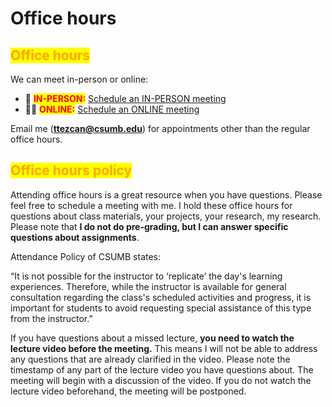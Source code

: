# Office hours

## <mark style="color:orange;">Office hours</mark>

We can meet in-person or online:

* 🏫 <mark style="color:red;">**IN-PERSON:**</mark> [Schedule an IN-PERSON meeting](office-hours/in-person-office-hours.md)
* 👨‍💻 <mark style="color:red;">**ONLINE:**</mark> [Schedule an ONLINE meeting](office-hours/online-office-hours.md)

Email me (**ttezcan@csumb.edu**) for appointments other than the regular office hours.

## <mark style="color:orange;">Office hours policy</mark>

Attending office hours is a great resource when you have questions. Please feel free to schedule a meeting with me. I hold these office hours for questions about class materials, your projects, your research, my research. Please note that **I do not do pre-grading, but I can answer specific questions about assignments**.

Attendance Policy of CSUMB states:

“It is not possible for the instructor to ‘replicate’ the day's learning experiences. Therefore, while the instructor is available for general consultation regarding the class's scheduled activities and progress, it is important for students to avoid requesting special assistance of this type from the instructor.”

If you have questions about a missed lecture, **you need to watch the lecture video before the meeting.** This means I will not be able to address any questions that are already clarified in the video. Please note the timestamp of any part of the lecture video you have questions about. The meeting will begin with a discussion of the video. If you do not watch the lecture video beforehand, the meeting will be postponed.
